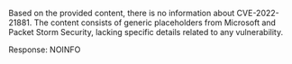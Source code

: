 Based on the provided content, there is no information about CVE-2022-21881. The content consists of generic placeholders from Microsoft and Packet Storm Security, lacking specific details related to any vulnerability.

Response: NOINFO